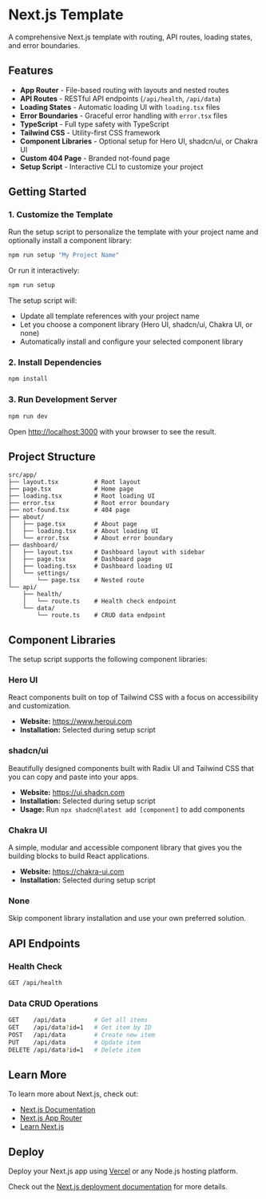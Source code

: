 # Next.js Template

A comprehensive Next.js template with routing, API routes, loading states, and error boundaries.

## Features

- **App Router** - File-based routing with layouts and nested routes
- **API Routes** - RESTful API endpoints (`/api/health`, `/api/data`)
- **Loading States** - Automatic loading UI with `loading.tsx` files
- **Error Boundaries** - Graceful error handling with `error.tsx` files
- **TypeScript** - Full type safety with TypeScript
- **Tailwind CSS** - Utility-first CSS framework
- **Component Libraries** - Optional setup for Hero UI, shadcn/ui, or Chakra UI
- **Custom 404 Page** - Branded not-found page
- **Setup Script** - Interactive CLI to customize your project

## Getting Started

### 1. Customize the Template

Run the setup script to personalize the template with your project name and optionally install a component library:

```bash
npm run setup "My Project Name"
```

Or run it interactively:

```bash
npm run setup
```

The setup script will:
- Update all template references with your project name
- Let you choose a component library (Hero UI, shadcn/ui, Chakra UI, or none)
- Automatically install and configure your selected component library

### 2. Install Dependencies

```bash
npm install
```

### 3. Run Development Server

```bash
npm run dev
```

Open [http://localhost:3000](http://localhost:3000) with your browser to see the result.

## Project Structure

```
src/app/
├── layout.tsx          # Root layout
├── page.tsx            # Home page
├── loading.tsx         # Root loading UI
├── error.tsx           # Root error boundary
├── not-found.tsx       # 404 page
├── about/
│   ├── page.tsx        # About page
│   ├── loading.tsx     # About loading UI
│   └── error.tsx       # About error boundary
├── dashboard/
│   ├── layout.tsx      # Dashboard layout with sidebar
│   ├── page.tsx        # Dashboard page
│   ├── loading.tsx     # Dashboard loading UI
│   └── settings/
│       └── page.tsx    # Nested route
└── api/
    ├── health/
    │   └── route.ts    # Health check endpoint
    └── data/
        └── route.ts    # CRUD data endpoint
```

## Component Libraries

The setup script supports the following component libraries:

### Hero UI
React components built on top of Tailwind CSS with a focus on accessibility and customization.
- **Website:** https://www.heroui.com
- **Installation:** Selected during setup script

### shadcn/ui
Beautifully designed components built with Radix UI and Tailwind CSS that you can copy and paste into your apps.
- **Website:** https://ui.shadcn.com
- **Installation:** Selected during setup script
- **Usage:** Run `npx shadcn@latest add [component]` to add components

### Chakra UI
A simple, modular and accessible component library that gives you the building blocks to build React applications.
- **Website:** https://chakra-ui.com
- **Installation:** Selected during setup script

### None
Skip component library installation and use your own preferred solution.

## API Endpoints

### Health Check
```bash
GET /api/health
```

### Data CRUD Operations
```bash
GET    /api/data        # Get all items
GET    /api/data?id=1   # Get item by ID
POST   /api/data        # Create new item
PUT    /api/data        # Update item
DELETE /api/data?id=1   # Delete item
```

## Learn More

To learn more about Next.js, check out:

- [Next.js Documentation](https://nextjs.org/docs)
- [Next.js App Router](https://nextjs.org/docs/app)
- [Learn Next.js](https://nextjs.org/learn)

## Deploy

Deploy your Next.js app using [Vercel](https://vercel.com/new) or any Node.js hosting platform.

Check out the [Next.js deployment documentation](https://nextjs.org/docs/app/building-your-application/deploying) for more details.
